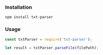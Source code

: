 
### Installation
```
npm install txt-parser
```

### Usage
``` javascript
const txtParser = require('txt-parser');

let result = txtParser.parseFile(filePath);


``` 


